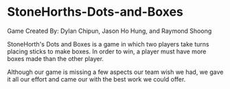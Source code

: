 # StoneHorths-Dots-and-Boxes

Game Created By:
Dylan Chipun,
Jason Ho Hung, and 
Raymond Shoong

StoneHorth's Dots and Boxes is a game in which two players take turns placing sticks to make boxes.
In order to win, a player must have more boxes made than the other player.

Although our game is missing a few aspects our team wish we had, we gave it all our effort and came
our with the best work we could offer.

